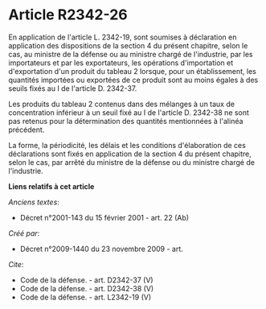 # Article R2342-26

En application de l'article L. 2342-19, sont soumises à déclaration en application des dispositions de la section 4 du
présent chapitre, selon le cas, au ministre de la défense ou au ministre chargé de l'industrie, par les importateurs et par
les exportateurs, les opérations d'importation et d'exportation d'un produit du tableau 2 lorsque, pour un établissement, les
quantités importées ou exportées de ce produit sont au moins égales à des seuils fixés au I de l'article D. 2342-37. 

Les produits du tableau 2 contenus dans des mélanges à un taux de concentration inférieur à un seuil fixé au I de l'article
D. 2342-38 ne sont pas retenus pour la détermination des quantités mentionnées à l'alinéa précédent. 

La forme, la périodicité, les délais et les conditions d'élaboration de ces déclarations sont fixés en application de la
section 4 du présent chapitre, selon le cas, par arrêté du ministre de la défense ou du ministre chargé de l'industrie.

**Liens relatifs à cet article**

_Anciens textes_:

  - Décret n°2001-143 du 15 février 2001 - art. 22 (Ab)

_Créé par_:

  - Décret n°2009-1440 du 23 novembre 2009 - art.

_Cite_:

  - Code de la défense. - art. D2342-37 (V)
  - Code de la défense. - art. D2342-38 (V)
  - Code de la défense. - art. L2342-19 (V)
